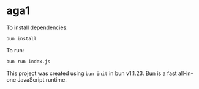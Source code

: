 # aga1

To install dependencies:

```bash
bun install
```

To run:

```bash
bun run index.js
```

This project was created using `bun init` in bun v1.1.23. [Bun](https://bun.sh) is a fast all-in-one JavaScript runtime.

